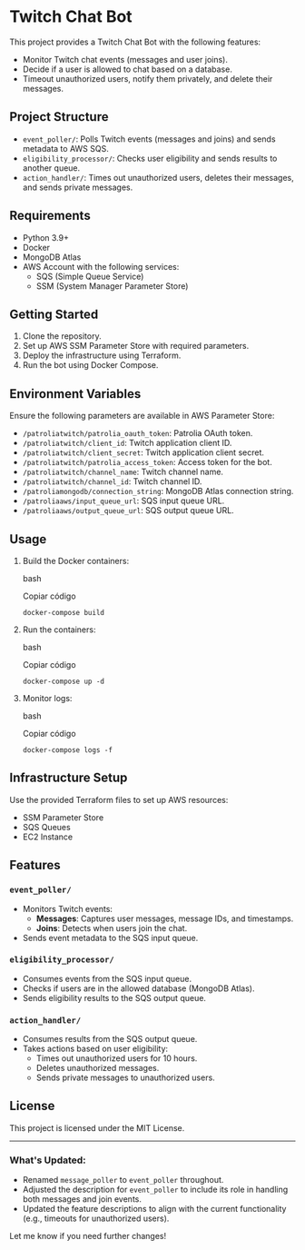 Twitch Chat Bot
===============

This project provides a Twitch Chat Bot with the following features:

-   Monitor Twitch chat events (messages and user joins).
-   Decide if a user is allowed to chat based on a database.
-   Timeout unauthorized users, notify them privately, and delete their messages.

Project Structure
-----------------

-   `event_poller/`: Polls Twitch events (messages and joins) and sends metadata to AWS SQS.
-   `eligibility_processor/`: Checks user eligibility and sends results to another queue.
-   `action_handler/`: Times out unauthorized users, deletes their messages, and sends private messages.

Requirements
------------

-   Python 3.9+
-   Docker
-   MongoDB Atlas
-   AWS Account with the following services:
    -   SQS (Simple Queue Service)
    -   SSM (System Manager Parameter Store)

Getting Started
---------------

1.  Clone the repository.
2.  Set up AWS SSM Parameter Store with required parameters.
3.  Deploy the infrastructure using Terraform.
4.  Run the bot using Docker Compose.

Environment Variables
---------------------

Ensure the following parameters are available in AWS Parameter Store:

-   `/patroliatwitch/patrolia_oauth_token`: Patrolia OAuth token.
-   `/patroliatwitch/client_id`: Twitch application client ID.
-   `/patroliatwitch/client_secret`: Twitch application client secret.
-   `/patroliatwitch/patrolia_access_token`: Access token for the bot.
-   `/patroliatwitch/channel_name`: Twitch channel name.
-   `/patroliatwitch/channel_id`: Twitch channel ID.
-   `/patroliamongodb/connection_string`: MongoDB Atlas connection string.
-   `/patroliaaws/input_queue_url`: SQS input queue URL.
-   `/patroliaaws/output_queue_url`: SQS output queue URL.

Usage
-----

1.  Build the Docker containers:

    bash

    Copiar código

    `docker-compose build`

2.  Run the containers:

    bash

    Copiar código

    `docker-compose up -d`

3.  Monitor logs:

    bash

    Copiar código

    `docker-compose logs -f`

Infrastructure Setup
--------------------

Use the provided Terraform files to set up AWS resources:

-   SSM Parameter Store
-   SQS Queues
-   EC2 Instance

Features
--------

### `event_poller/`

-   Monitors Twitch events:
    -   **Messages**: Captures user messages, message IDs, and timestamps.
    -   **Joins**: Detects when users join the chat.
-   Sends event metadata to the SQS input queue.

### `eligibility_processor/`

-   Consumes events from the SQS input queue.
-   Checks if users are in the allowed database (MongoDB Atlas).
-   Sends eligibility results to the SQS output queue.

### `action_handler/`

-   Consumes results from the SQS output queue.
-   Takes actions based on user eligibility:
    -   Times out unauthorized users for 10 hours.
    -   Deletes unauthorized messages.
    -   Sends private messages to unauthorized users.

License
-------

This project is licensed under the MIT License.

* * * * *

### **What's Updated:**

-   Renamed `message_poller` to `event_poller` throughout.
-   Adjusted the description for `event_poller` to include its role in handling both messages and join events.
-   Updated the feature descriptions to align with the current functionality (e.g., timeouts for unauthorized users).

Let me know if you need further changes!
